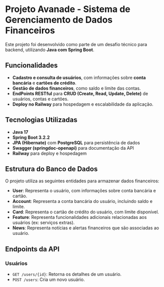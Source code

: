 # Projeto Avanade - Sistema de Gerenciamento de Dados Financeiros

Este projeto foi desenvolvido como parte de um desafio técnico para backend, utilizando **Java com Spring Boot**.

## Funcionalidades

- **Cadastro e consulta de usuários**, com informações sobre **conta bancária** e **cartões de crédito**.
- **Gestão de dados financeiros**, como saldo e limite das contas.
- **EndPoints RESTful** para **CRUD (Create, Read, Update, Delete)** de usuários, contas e cartões.
- **Deploy no Railway** para hospedagem e escalabilidade da aplicação.

## Tecnologias Utilizadas

- **Java 17**
- **Spring Boot 3.2.2**
- **JPA (Hibernate)** com **PostgreSQL** para persistência de dados
- **Swagger (springdoc-openapi)** para documentação da API
- **Railway** para deploy e hospedagem

## Estrutura do Banco de Dados

O projeto utiliza as seguintes entidades para armazenar dados financeiros:

- **User**: Representa o usuário, com informações sobre conta bancária e cartão.
- **Account**: Representa a conta bancária do usuário, incluindo saldo e limite.
- **Card**: Representa o cartão de crédito do usuário, com limite disponível.
- **Feature**: Representa funcionalidades adicionais relacionadas aos usuários (ex: serviços extras).
- **News**: Representa notícias e alertas financeiros que são associadas ao usuário.

## Endpoints da API

### Usuários

- `GET /users/{id}`: Retorna os detalhes de um usuário.
- `POST /users`: Cria um novo usuário.



